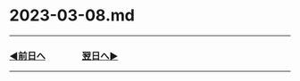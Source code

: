 # 2023-03-08.md
---
### [◀️前日へ](https://github.com/yuasys/chatty-journal/blob/main/2023/03/2023-03-07.md)&emsp;&emsp;&emsp;&emsp;[翌日へ▶️](https://github.com/yuasys/chatty-journal/blob/main/2023/03/2023-03-09.md)

---


